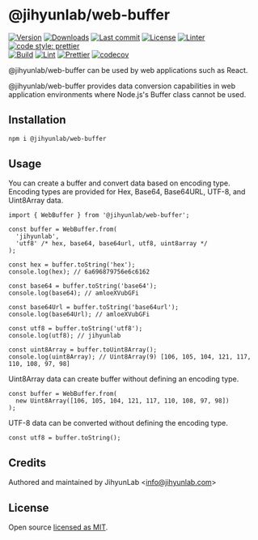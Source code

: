# @jihyunlab/web-buffer

[![Version](https://img.shields.io/npm/v/@jihyunlab/web-buffer.svg?style=flat-square)](https://www.npmjs.com/package/@jihyunlab/web-buffer?activeTab=versions) [![Downloads](https://img.shields.io/npm/dt/@jihyunlab/web-buffer.svg?style=flat-square)](https://www.npmjs.com/package/@jihyunlab/web-buffer) [![Last commit](https://img.shields.io/github/last-commit/jihyunlab/web-buffer.svg?style=flat-square)](https://github.com/jihyunlab/web-buffer/graphs/commit-activity) [![License](https://img.shields.io/github/license/jihyunlab/web-buffer.svg?style=flat-square)](https://github.com/jihyunlab/web-buffer/blob/master/LICENSE) [![Linter](https://img.shields.io/badge/linter-eslint-blue?style=flat-square)](https://eslint.org) [![code style: prettier](https://img.shields.io/badge/code_style-prettier-ff69b4.svg?style=flat-square)](https://github.com/prettier/prettier)\
[![Build](https://github.com/jihyunlab/web-buffer/actions/workflows/build.yml/badge.svg)](https://github.com/jihyunlab/web-buffer/actions/workflows/build.yml) [![Lint](https://github.com/jihyunlab/web-buffer/actions/workflows/lint.yml/badge.svg)](https://github.com/jihyunlab/web-buffer/actions/workflows/lint.yml) [![Prettier](https://github.com/jihyunlab/web-buffer/actions/workflows/prettier.yml/badge.svg)](https://github.com/jihyunlab/web-buffer/actions/workflows/prettier.yml) [![codecov](https://codecov.io/gh/jihyunlab/web-buffer/graph/badge.svg?token=QJX5G75FXA)](https://codecov.io/gh/jihyunlab/web-buffer)

@jihyunlab/web-buffer can be used by web applications such as React.

@jihyunlab/web-buffer provides data conversion capabilities in web application environments where Node.js's Buffer class cannot be used.

## Installation

```bash
npm i @jihyunlab/web-buffer
```

## Usage

You can create a buffer and convert data based on encoding type.\
Encoding types are provided for Hex, Base64, Base64URL, UTF-8, and Uint8Array data.

```
import { WebBuffer } from '@jihyunlab/web-buffer';

const buffer = WebBuffer.from(
  'jihyunlab',
  'utf8' /* hex, base64, base64url, utf8, uint8array */
);

const hex = buffer.toString('hex');
console.log(hex); // 6a696879756e6c6162

const base64 = buffer.toString('base64');
console.log(base64); // amloeXVubGFi

const base64Url = buffer.toString('base64url');
console.log(base64Url); // amloeXVubGFi

const utf8 = buffer.toString('utf8');
console.log(utf8); // jihyunlab

const uint8Array = buffer.toUint8Array();
console.log(uint8Array); // Uint8Array(9) [106, 105, 104, 121, 117, 110, 108, 97, 98]
```

Uint8Array data can create buffer without defining an encoding type.

```
const buffer = WebBuffer.from(
  new Uint8Array([106, 105, 104, 121, 117, 110, 108, 97, 98])
);
```

UTF-8 data can be converted without defining the encoding type.

```
const utf8 = buffer.toString();
```

## Credits

Authored and maintained by JihyunLab <<info@jihyunlab.com>>

## License

Open source [licensed as MIT](https://github.com/jihyunlab/web-buffer/blob/master/LICENSE).
